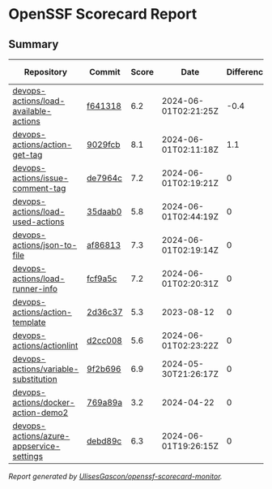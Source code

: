 # OpenSSF Scorecard Report

## Summary

| Repository | Commit | Score | Date | Difference | Report Link | StepSecurity Link |
| -- | -- | -- | -- | -- | -- | -- |
| [devops-actions/load-available-actions](https://github.com/devops-actions/load-available-actions) | [f641318](https://github.com/devops-actions/load-available-actions/commit/f641318895251bac602bce793b04078a2931e4e7) | 6.2 | 2024-06-01T02:21:25Z | -0.4 | [Full Report](https://deps.dev/project/github/devops-actions%2Fload-available-actions) | [Fix it](http://app.stepsecurity.io/securerepo?repo=devops-actions/load-available-actions) |
| [devops-actions/action-get-tag](https://github.com/devops-actions/action-get-tag) | [9029fcb](https://github.com/devops-actions/action-get-tag/commit/9029fcb4a48c51a7db8a944ebb367e0f2c4d8580) | 8.1 | 2024-06-01T02:11:18Z | 1.1 | [Full Report](https://deps.dev/project/github/devops-actions%2Faction-get-tag) | [Fix it](http://app.stepsecurity.io/securerepo?repo=devops-actions/action-get-tag) |
| [devops-actions/issue-comment-tag](https://github.com/devops-actions/issue-comment-tag) | [de7964c](https://github.com/devops-actions/issue-comment-tag/commit/de7964c3f8c8ccf7dc30d99d06f87261a8c08ceb) | 7.2 | 2024-06-01T02:19:21Z | 0 | [Full Report](https://deps.dev/project/github/devops-actions%2Fissue-comment-tag) | [Fix it](http://app.stepsecurity.io/securerepo?repo=devops-actions/issue-comment-tag) |
| [devops-actions/load-used-actions](https://github.com/devops-actions/load-used-actions) | [35daab0](https://github.com/devops-actions/load-used-actions/commit/35daab0974e67ae4cf7e43eaf5ec9495846f14aa) | 5.8 | 2024-06-01T02:44:19Z | 0 | [Full Report](https://deps.dev/project/github/devops-actions%2Fload-used-actions) | [Fix it](http://app.stepsecurity.io/securerepo?repo=devops-actions/load-used-actions) |
| [devops-actions/json-to-file](https://github.com/devops-actions/json-to-file) | [af86813](https://github.com/devops-actions/json-to-file/commit/af8681386b761b42c061443659548d0ae9789d1e) | 7.3 | 2024-06-01T02:19:14Z | 0 | [Full Report](https://deps.dev/project/github/devops-actions%2Fjson-to-file) | [Fix it](http://app.stepsecurity.io/securerepo?repo=devops-actions/json-to-file) |
| [devops-actions/load-runner-info](https://github.com/devops-actions/load-runner-info) | [fcf9a5c](https://github.com/devops-actions/load-runner-info/commit/fcf9a5c9ba32eb76c970e8a85aae4163e5e0cdcb) | 7.2 | 2024-06-01T02:20:31Z | 0 | [Full Report](https://deps.dev/project/github/devops-actions%2Fload-runner-info) | [Fix it](http://app.stepsecurity.io/securerepo?repo=devops-actions/load-runner-info) |
| [devops-actions/action-template](https://github.com/devops-actions/action-template) | [2d36c37](https://github.com/devops-actions/action-template/commit/2d36c375d37dfe4b9bd08bacb5bae3728b201d2f) | 5.3 | 2023-08-12 | 0 | [Full Report](https://deps.dev/project/github/devops-actions%2Faction-template) | [Fix it](http://app.stepsecurity.io/securerepo?repo=devops-actions/action-template) |
| [devops-actions/actionlint](https://github.com/devops-actions/actionlint) | [d2cc008](https://github.com/devops-actions/actionlint/commit/d2cc0089b96a396ad8544fcacfe1b8489a7f9550) | 5.6 | 2024-06-01T02:23:22Z | 0 | [Full Report](https://deps.dev/project/github/devops-actions%2Factionlint) | [Fix it](http://app.stepsecurity.io/securerepo?repo=devops-actions/actionlint) |
| [devops-actions/variable-substitution](https://github.com/devops-actions/variable-substitution) | [9f2b696](https://github.com/devops-actions/variable-substitution/commit/9f2b696644ba4142c140475ef1a60d788492f6bb) | 6.9 | 2024-05-30T21:26:17Z | 0 | [Full Report](https://deps.dev/project/github/devops-actions%2Fvariable-substitution) | [Fix it](http://app.stepsecurity.io/securerepo?repo=devops-actions/variable-substitution) |
| [devops-actions/docker-action-demo2](https://github.com/devops-actions/docker-action-demo2) | [769a89a](https://github.com/devops-actions/docker-action-demo2/commit/769a89a797cab9d4e9970ab2577d577f35f57656) | 3.2 | 2024-04-22 | 0 | [Full Report](https://deps.dev/project/github/devops-actions%2Fdocker-action-demo2) | [Fix it](http://app.stepsecurity.io/securerepo?repo=devops-actions/docker-action-demo2) |
| [devops-actions/azure-appservice-settings](https://github.com/devops-actions/azure-appservice-settings) | [debd89c](https://github.com/devops-actions/azure-appservice-settings/commit/debd89c56d1222c8e8d7d372a32cf29a50b18e0a) | 6.3 | 2024-06-01T19:26:15Z | 0 | [Full Report](https://deps.dev/project/github/devops-actions%2Fazure-appservice-settings) | [Fix it](http://app.stepsecurity.io/securerepo?repo=devops-actions/azure-appservice-settings) |

_Report generated by [UlisesGascon/openssf-scorecard-monitor](https://github.com/UlisesGascon/openssf-scorecard-monitor)._